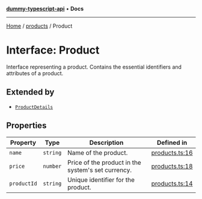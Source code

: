 [**dummy-typescript-api**](../../README.md) • **Docs**

***

[Home](../../README.md) / [products](../README.md) / Product

# Interface: Product

Interface representing a product.
Contains the essential identifiers and attributes of a product.

## Extended by

- [`ProductDetails`](ProductDetails.md)

## Properties

| Property | Type | Description | Defined in |
| ------ | ------ | ------ | ------ |
| `name` | `string` | Name of the product. | [products.ts:16](https://github.com/typedoc2md/dummy-typescript-api/blob/main/src/products.ts#L16) |
| `price` | `number` | Price of the product in the system's set currency. | [products.ts:18](https://github.com/typedoc2md/dummy-typescript-api/blob/main/src/products.ts#L18) |
| `productId` | `string` | Unique identifier for the product. | [products.ts:14](https://github.com/typedoc2md/dummy-typescript-api/blob/main/src/products.ts#L14) |
